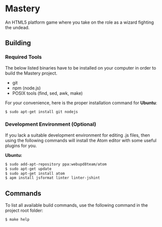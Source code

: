 # Mastery

An HTML5 platform game where you take on the role as a wizard fighting the undead.

## Building

### Required Tools

The below listed binaries have to be installed on your computer in order to
build the Mastery project.

- git
- npm (node.js)
- POSIX tools (find, sed, awk, make)

For your convenience, here is the proper installation command for __Ubuntu__:

```sh
$ sudo apt-get install git nodejs
```

### Development Environment (Optional)

If you lack a suitable development environment for editing .js files, then using
the following commands will install the Atom editor with some useful plugins for
you.

__Ubuntu:__
```sh
$ sudo add-apt-repository ppa:webupd8team/atom
$ sudo apt-get update
$ sudo apt-get install atom
$ apm install jsformat linter linter-jshint
```

## Commands

To list all available build commands, use the following command in the project
root folder:

```sh
$ make help
```
